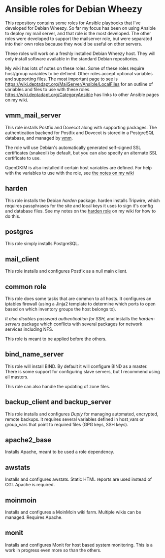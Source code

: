 # Ansible roles for Debian Wheezy
This repository contains some roles for Ansible playbooks that I've developed for Debian Wheezy. So far my focus has been on using Ansible to deploy my mail server, and that role is the most developed. The other roles were developed to support the mailserver role, but were separated into their own roles because they would be useful on other servers.

These roles will work on a freshly installed Debian Wheezy host. They will only install software available in the standard Debian repositories.

My wiki has lots of notes on these roles. Some of these roles require host/group variables to be defined. Other roles accept optional variables and supporting files. The most important page to see is https://wiki.deptadapt.org/MailServer/Ansible/LocalFiles for an outline of variables and files to use with these roles. https://wiki.deptadapt.org/CategoryAnsible has links to other Ansible pages on my wiki.

## vmm_mail_server
This role installs Postfix and Dovecot along with supporting packages. The authentication backend for Postfix and Dovecot is stored in a PostgreSQL database, and managed by [vmm](http://vmm.localdomain.org/).

The role will use Debian's automatically generated self-signed SSL certificates (snakeoil) by default, but you can also specify an alternate SSL certificate to use.

OpenDKIM is also installed if certain host variables are defined. For help with the variables to use with the role, see [the notes on my wiki](https://wiki.deptadapt.org/MailServer/Ansible/LocalFiles)

## harden
This role installs the Debian *harden* package. harden installs Tripwire, which requires passphrases for the site and local keys it uses to sign it's config and database files. See my notes on the [harden role](https://wiki.deptadapt.org/MailServer/Ansible/LocalFiles#harden_role) on my wiki for how to do this.

## postgres 
This role simply installs PostgreSQL.

## mail_client
This role installs and configures Postfix as a null main client.

## common role
This role does some tasks that are common to all hosts. It configures an iptables firewall (using a Jinja2 template to determine which ports to open based on which inventory groups the host belongs to).

_It also disables password authentication for SSH,_ and installs the *harden-servers* package which conflicts with several packages for network services including NFS. 

This role is meant to be applied before the others.

## bind_name_server
This role will install BIND. By default it will configure BIND as a master. There is some support for configuring slave servers, but I recommend using all masters.

This role can also handle the updating of zone files.

## backup_client and backup_server
This role installs and configures *Duply* for managing automated, encrypted, remote backups. It requires several variables defined in host_vars or group_vars that point to required files (GPG keys, SSH keys).

## apache2_base
Installs Apache, meant to be used a role dependency.

## awstats
Installs and configures awstats. Static HTML reports are used instead of CGI. Apache is required.

## moinmoin
Installs and configures a MoinMoin wiki farm. Multiple wikis can be managed. Requires Apache.

## monit
Installs and configures Monit for host based system monitoring. This is a work in progress even more so than the others.
